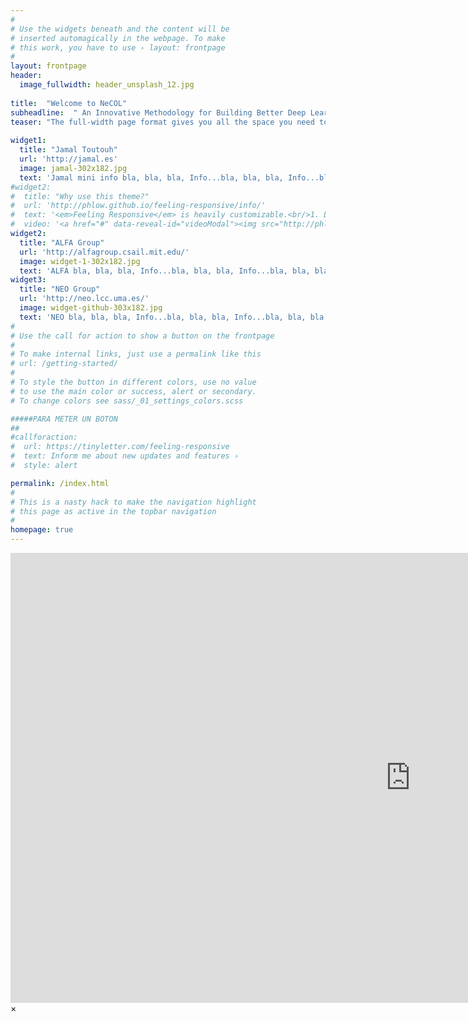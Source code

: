 ```yaml
---
#
# Use the widgets beneath and the content will be
# inserted automagically in the webpage. To make
# this work, you have to use › layout: frontpage
#
layout: frontpage
header:
  image_fullwidth: header_unsplash_12.jpg
  
title:  "Welcome to NeCOL"
subheadline:  " An Innovative Methodology for Building Better Deep Learning Tools for Real Word Applications"
teaser: "The full-width page format gives you all the space you need to show your content using the grid."
  
widget1:
  title: "Jamal Toutouh"
  url: 'http://jamal.es'
  image: jamal-302x182.jpg
  text: 'Jamal mini info bla, bla, bla, Info...bla, bla, bla, Info...bla, bla, bla, Info...bla, bla, bla, Info...bla, bla, bla, Info...bla, bla, bla, Info...bla, bla, bla, Info...bla, bla, bla.'
#widget2:
#  title: "Why use this theme?"
#  url: 'http://phlow.github.io/feeling-responsive/info/'
#  text: '<em>Feeling Responsive</em> is heavily customizable.<br/>1. Language-Support :)<br/>2. Optimized for speed and it&#39;s responsive.<br/>3. Built on <a href="http://foundation.zurb.com/">Foundation Framework</a>.<br/>4. Seven different Headers.<br/>5. Customizable navigation, footer,...'
#  video: '<a href="#" data-reveal-id="videoModal"><img src="http://phlow.github.io/feeling-responsive/images/start-video-feeling-responsive-302x182.jpg" width="302" height="182" alt=""/></a>'
widget2:
  title: "ALFA Group"
  url: 'http://alfagroup.csail.mit.edu/'
  image: widget-1-302x182.jpg
  text: 'ALFA bla, bla, bla, Info...bla, bla, bla, Info...bla, bla, bla, Info...bla, bla, bla, Info...bla, bla, bla, Info...bla, bla, bla, Info...bla, bla, bla, Info...bla, bla, bla, Info...'
widget3:
  title: "NEO Group"
  url: 'http://neo.lcc.uma.es/'
  image: widget-github-303x182.jpg
  text: 'NEO bla, bla, bla, Info...bla, bla, bla, Info...bla, bla, bla, Info...bla, bla, bla, Info...bla, bla, bla, Info...bla, bla, bla, Info...bla, bla, bla, Info...bla, bla, bla, Info...'
#
# Use the call for action to show a button on the frontpage
#
# To make internal links, just use a permalink like this
# url: /getting-started/
#
# To style the button in different colors, use no value
# to use the main color or success, alert or secondary.
# To change colors see sass/_01_settings_colors.scss

#####PARA METER UN BOTON
##
#callforaction:
#  url: https://tinyletter.com/feeling-responsive
#  text: Inform me about new updates and features ›
#  style: alert

permalink: /index.html
#
# This is a nasty hack to make the navigation highlight
# this page as active in the topbar navigation
#
homepage: true
---
```


<div id="videoModal" class="reveal-modal large" data-reveal="">
  <div class="flex-video widescreen vimeo" style="display: block;">
    <iframe width="1280" height="720" src="https://www.youtube.com/embed/3b5zCFSmVvU" frameborder="0" allowfullscreen></iframe>
  </div>
  <a class="close-reveal-modal">&#215;</a>
</div>
